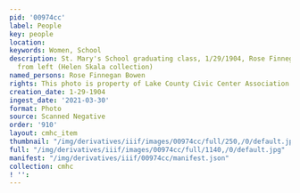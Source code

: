 ```yaml
---
pid: '00974cc'
label: People
key: people
location: 
keywords: Women, School
description: St. Mary's School graduating class, 1/29/1904, Rose Finnegan Bowen 2nd
  from left (Helen Skala collection)
named_persons: Rose Finnegan Bowen
rights: This photo is property of Lake County Civic Center Association.
creation_date: 1-29-1904
ingest_date: '2021-03-30'
format: Photo
source: Scanned Negative
order: '910'
layout: cmhc_item
thumbnail: "/img/derivatives/iiif/images/00974cc/full/250,/0/default.jpg"
full: "/img/derivatives/iiif/images/00974cc/full/1140,/0/default.jpg"
manifest: "/img/derivatives/iiif/00974cc/manifest.json"
collection: cmhc
! '': 
---
```

